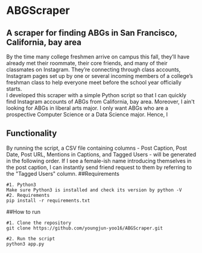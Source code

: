 # ABGScraper
## A scraper for finding ABGs in San Francisco, California, bay area
By the time many college freshmen arrive on campus this fall, they’ll have already met their roommate, their core friends, and many of their classmates on Instagram. They’re connecting through class accounts, Instagram pages set up by one or several incoming members of a college’s freshman class to help everyone meet before the school year officially starts. <br> I developed this scraper with a simple Python script so that I can quickly find Instagram accounts of ABGs from California, bay area. Moreover, I ain't looking for ABGs in liberal arts major. I only want ABGs who are a prospective Computer Science or a Data Science major. Hence, I 
## Functionality
By running the script, a CSV file containing columns - Post Caption, Post Date, Post URL, Mentions in Captions, and Tagged Users - will be generated in the following order. If I see a female-ish name introducing themselves in the post caption, I can instantly send friend request to them by referring to the "Tagged Users" column.
##Requirements
```
#1. Python3
Make sure Python3 is installed and check its version by python -V 
#2. Requirements
pip install -r requirements.txt

```
##How to run
```
#1. Clone the repository 
git clone https://github.com/youngjun-yoo16/ABGScraper.git

#2. Run the script
python3 app.py

```
